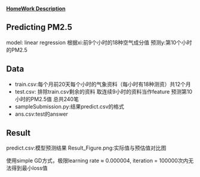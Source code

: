 [**HomeWork Description**](https://docs.google.com/presentation/d/1r2u-xVytctdRSbaCAHwWlHIBkmJ50Stnpj1hqi9pFXs/edit?usp=sharing)   


## Predicting PM2.5  
model: linear regression
根据xi:前9个小时的18种空气成分值
预测y:第10个小时的PM2.5

## Data   
- train.csv:每个月前20天每个小时的气象资料（每小时有18种测资）共12个月
- test.csv: 排除train.csv剩余的资料 取连续9小时的资料当作feature 预测第10小时的PM2.5值 总共240笔
- sampleSubmission.py:结果predict.csv的格式
- ans.csv:test的answer  

## Result
predict.csv:模型预测结果
Result_Figure.png:实际值与预估值对比图

使用simple GD方式，极限learning rate ≈ 0.000004, iteration = 100000次内无法得到最小loss值
